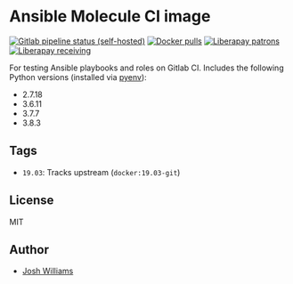 # Ansible Molecule CI image

[![Gitlab pipeline status (self-hosted)](https://img.shields.io/gitlab/pipeline/jdubz/ci-docker-ansible/main?gitlab_url=https%3A%2F%2Fgit.dubzland.net)](https://git.dubzland.net/jdubz/ci-docker-ansible/)
[![Docker pulls](https://img.shields.io/docker/pulls/jdubz/ci-docker-ansible.svg?maxAge=2592000)](https://hub.docker.com/r/jdubz/ci-docker-ansible/)
[![Liberapay patrons](https://img.shields.io/liberapay/patrons/jdubz)](https://liberapay.com/jdubz/donate)
[![Liberapay receiving](https://img.shields.io/liberapay/receiving/jdubz)](https://liberapay.com/jdubz/donate)

For testing Ansible playbooks and roles on Gitlab CI.  Includes the following
Python versions (installed via [pyenv](https://github.com/pyenv/pyenv)):

- 2.7.18
- 3.6.11
- 3.7.7
- 3.8.3

## Tags

- `19.03`: Tracks upstream (`docker:19.03-git`)

## License

MIT

## Author

* [Josh Williams](https://codingprime.com)
